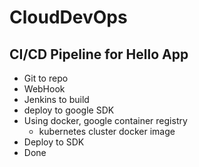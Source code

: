 # CloudDevOps
## CI/CD Pipeline for Hello App
- Git to repo
- WebHook
- Jenkins to build
- deploy to google SDK
- Using docker, google container registry
  - kubernetes cluster docker image
- Deploy to SDK
- Done
